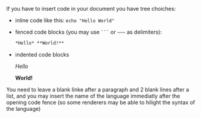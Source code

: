 If you have to insert code in your document you 
have tree choiches:
 - inline code like this: `echo "Hello World"`
 - fenced code blocks (you may use ` ``` ` or `~~~` 
   as delimiters): 
   ``` markdown
   *Hello* **World!**
   ```
- indented code blocks


    *Hello* 
    
    **World!**

You need to leave a blank linke after a paragraph 
and 2 blank lines after a list, and you may insert 
the name of the language immediatly after the opening
code fence (so some renderers may be able to hilight 
the syntax of the language)
